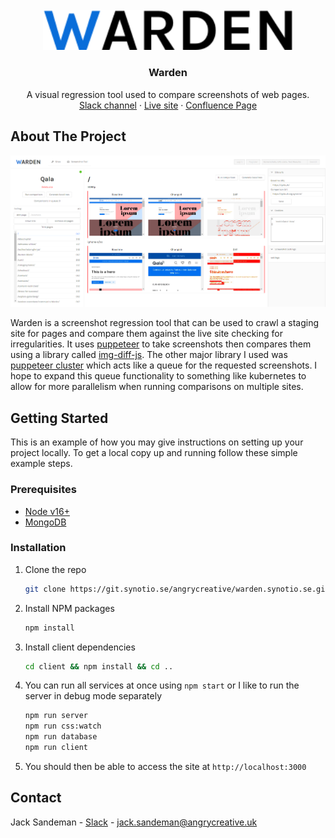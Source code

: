 <!-- PROJECT LOGO -->
<br />
<div align="center">
  <a href="https://github.com/othneildrew/Best-README-Template">
    <img src="readme-images/WARDEN.svg" alt="Logo" width="400">
  </a>

<h3 align="center">Warden</h3>

  <p align="center">
    A visual regression tool used to compare screenshots of web pages. 
    <br />
    <a href="https://angrycreative.slack.com/archives/C03HUR24QFQ">Slack channel</a>
    ·
    <a href="http://warden.synotio.se/">Live site</a>
    ·
    <a href="https://confluence.angrycreative.se/display/TOOL/Warden">Confluence Page</a>
</div>

<!-- ABOUT THE PROJECT -->
## About The Project

![](/readme-images/dashboard.png "Dashboard screenshot")

Warden is a screenshot regression tool that can be used to crawl a staging site for pages and compare them against the 
live site checking for irregularities. It uses [puppeteer](https://pptr.dev/) to take screenshots then compares them
using a library called [img-diff-js](https://github.com/reg-viz/img-diff-js). The other major library I used was 
[puppeteer cluster](https://github.com/thomasdondorf/puppeteer-cluster) which acts like a queue for the requested
screenshots. I hope to expand this queue functionality to something like kubernetes to allow for more parallelism 
when running comparisons on multiple sites.

<!-- GETTING STARTED -->
## Getting Started

This is an example of how you may give instructions on setting up your project locally.
To get a local copy up and running follow these simple example steps.

### Prerequisites
- [Node v16+](https://nodejs.org/en/)
- [MongoDB](https://www.mongodb.com/try/download/community)

### Installation
1. Clone the repo
   ```sh
   git clone https://git.synotio.se/angrycreative/warden.synotio.se.git
   ```
2. Install NPM packages
   ```sh
   npm install
   ```
3. Install client dependencies
   ```sh
   cd client && npm install && cd ..
   ```
4. You can run all services at once using `npm start` or I like to run the server in debug mode separately
   ```sh
   npm run server
   npm run css:watch
   npm run database
   npm run client
   ```
5. You should then be able to access the site at `http://localhost:3000`

<!-- CONTACT -->
## Contact

Jack Sandeman - [Slack](https://angrycreative.slack.com/archives/D01BMQH8081) - jack.sandeman@angrycreative.uk
